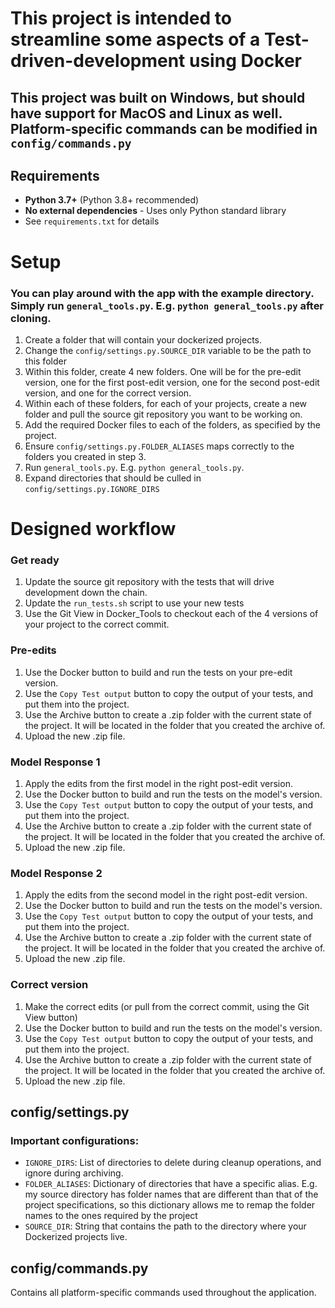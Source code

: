# This project is intended to streamline some aspects of a Test-driven-development using Docker
## This project was built on Windows, but should have support for MacOS and Linux as well. Platform-specific commands can be modified in `config/commands.py`

## Requirements
- **Python 3.7+** (Python 3.8+ recommended)
- **No external dependencies** - Uses only Python standard library
- See `requirements.txt` for details

# Setup
### You can play around with the app with the example directory. Simply run `general_tools.py`. E.g. `python general_tools.py` after cloning.
1. Create a folder that will contain your dockerized projects.
2. Change the `config/settings.py.SOURCE_DIR` variable to be the path to this folder
3. Within this folder, create 4 new folders. One will be for the pre-edit version, one for the first post-edit version, one for the second post-edit version, and one for the correct version.
4. Within each of these folders, for each of your projects, create a new folder and pull the source git repository you want to be working on.
5. Add the required Docker files to each of the folders, as specified by the project.
6. Ensure `config/settings.py.FOLDER_ALIASES` maps correctly to the folders you created in step 3.
7. Run `general_tools.py`. E.g. `python general_tools.py`.
8. Expand directories that should be culled in `config/settings.py.IGNORE_DIRS`

# Designed workflow
### Get ready
1. Update the source git repository with the tests that will drive development down the chain.
2. Update the `run_tests.sh` script to use your new tests
3. Use the Git View in Docker_Tools to checkout each of the 4 versions of your project to the correct commit.
### Pre-edits
1. Use the Docker button to build and run the tests on your pre-edit version.
2. Use the `Copy Test output` button to copy the output of your tests, and put them into the project.
3. Use the Archive button to create a .zip folder with the current state of the project. It will be located in the folder that you created the archive of.
4. Upload the new .zip file.
### Model Response 1
1. Apply the edits from the first model in the right post-edit version.
2. Use the Docker button to build and run the tests on the model's version.
3. Use the `Copy Test output` button to copy the output of your tests, and put them into the project.
4. Use the Archive button to create a .zip folder with the current state of the project. It will be located in the folder that you created the archive of.
5. Upload the new .zip file.
### Model Response 2
1. Apply the edits from the second model in the right post-edit version.
2. Use the Docker button to build and run the tests on the model's version.
3. Use the `Copy Test output` button to copy the output of your tests, and put them into the project.
4. Use the Archive button to create a .zip folder with the current state of the project. It will be located in the folder that you created the archive of.
5. Upload the new .zip file.
### Correct version
1. Make the correct edits (or pull from the correct commit, using the Git View button)
2. Use the Docker button to build and run the tests on the model's version.
3. Use the `Copy Test output` button to copy the output of your tests, and put them into the project.
4. Use the Archive button to create a .zip folder with the current state of the project. It will be located in the folder that you created the archive of.
5. Upload the new .zip file.


## config/settings.py

### Important configurations:
- `IGNORE_DIRS`: List of directories to delete during cleanup operations, and ignore during archiving.
- `FOLDER_ALIASES`: Dictionary of directories that have a specific alias. E.g. my source directory has folder names that are different than that of the project specifications, so this dictionary allows me to remap the folder names to the ones required by the project
- `SOURCE_DIR`: String that contains the path to the directory where your Dockerized projects live.

  

## config/commands.py

Contains all platform-specific commands used throughout the application. 